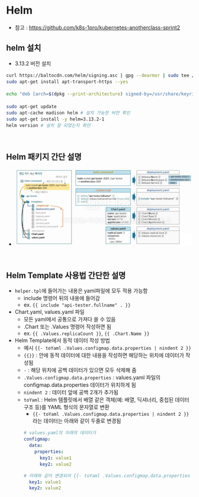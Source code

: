 # Helm
* 참고 : https://github.com/k8s-1pro/kubernetes-anotherclass-sprint2

## helm 설치
* 3.13.2 버전 설치
```sh
curl https://baltocdn.com/helm/signing.asc | gpg --dearmor | sudo tee /usr/share/keyrings/helm.gpg > /dev/null
sudo apt-get install apt-transport-https --yes

echo "deb [arch=$(dpkg --print-architecture) signed-by=/usr/share/keyrings/helm.gpg] https://baltocdn.com/helm/stable/debian/ all main" | sudo tee /etc/apt/sources.list.d/helm-stable-debian.list

sudo apt-get update
sudo apt-cache madison helm # 설치 가능한 버전 확인
sudo apt-get install -y helm=3.13.2-1
helm version # 설치 잘 되었는지 확인
```

<br>

## Helm 패키지 간단 설명
* ![](2025-02-04-16-55-28.png)

<br>

## Helm Template 사용법 간단한 설명
* `helper.tpl`에 들어가는 내용은 yaml파일에 모두 적용 가능함
  * include 명령어 뒤의 내용에 들어감
  * ex. `{{ include "api-tester.fullname" . }}`
* Chart.yaml, values.yaml 파일
  * 모든 yaml에서 공통으로 가져다 쓸 수 있음
  * .Chart 또는 .Values 명령어 작성하면 됨
  * ex. `{{ .Values.replicaCount }}`, `{{ .Chart.Name }}`
* Helm Template에서 동적 데이터 작성 방법
  * 예시 `{{- toYaml .Values.configmap.data.properties | nindent 2 }}`
  * `{{}}` : 안에 동적 데이터에 대한 내용을 작성하면 해당하는 위치에 데이터가 작성됨
  * `-` : 해당 위치에 공백 데이터가 있으면 모두 삭제해 줌
  * `.Values.configmap.data.properties` : values.yaml 파일의 configmap.data.properties 데이터가 위치하게 됨
  * `nindent 2` : 데이터 앞에 공백 2개가 추가됨
  * `toYaml` : Helm 템플릿에서 배열 같은 객체(예: 배열, 딕셔너리, 중첩된 데이터 구조 등)를 YAML 형식의 문자열로 변환
    * `{{- toYaml .Values.configmap.data.properties | nindent 2 }}`라는 데이터는 아래와 같이 두줄로 변경됨
    ```yaml
    # values.yaml의 아래의 데이터가
    configmap:
      data:
        properties:
          key1: value1
          key2: value2
    ```
    ```yaml
    # 아래와 같이 변경되어 {{- toYaml .Values.configmap.data.properties | nindent 2 }} 위치에 추가됨, 공백 2칸 확인
      key1: value1
      key2: value2
    ```